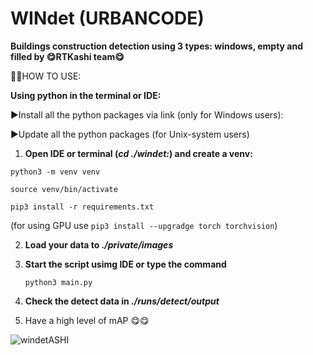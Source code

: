 # WINdet (URBANCODE)

__Buildings construction detection using 3 types: windows, empty and filled by 😋RTKashi team😋__

👨‍💻HOW TO USE:

__Using python in the terminal or IDE:__

▶️Install all the python packages via link (only for Windows users):

▶️Update all the python packages (for Unix-system users)

1. __Open IDE or terminal (*cd ./windet:*) and create a venv:__

`python3 -m venv venv`

`source venv/bin/activate`

`pip3 install -r requirements.txt`

(for using GPU use `pip3 install --upgradge torch torchvision`)

2. __Load your data to *./private/images*__

3. __Start the script usimg IDE or type the command__

   `python3 main.py`

4. __Check the detect data in *./runs/detect/output*__

5. Have a high level of mAP 😋😋




![windetASHI](https://github.com/nemestry/WINdet/assets/132063573/93988e49-c047-476b-b60e-a1f3c227b641)

